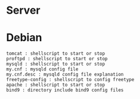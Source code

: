 # Server
  # Debian
    tomcat : shellscript to start or stop
    proftpd : shellscript to start or stop
    mysqld : shellscript to start or stop
    my.cnf : mysqld config file
    my.cnf.desc : mysqld config file explanation
    freetype-config : shellscript to config freetype
    apache : shellscript to start or stop
    bind9 : directory include bind9 config files
